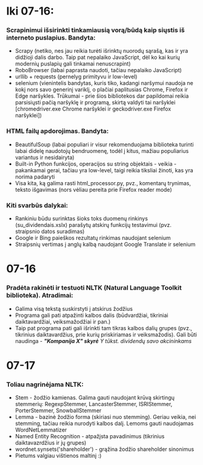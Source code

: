 # Iki 07-16:
### Scrapinimui išsirinkti tinkamiausią vorą/būdą kaip siųstis iš interneto puslapius. Bandyta:
* Scrapy (netiko, nes jau reikia turėti išrinktų nuorodų sąrašą, kas ir yra didžioji dalis darbo. Taip pat nepalaiko JavaScript, dėl ko kai kurių modernių puslapių gali tinkamai nenuscrapint)
* RoboBrowser (labai paprasta naudoti, tačiau nepalaiko JavaScript)
* urllib + requests (pernelyg primityvu ir low-level)
* selenium (vienintelis bandytas, kuris tiko, kadangi naršymui naudoja ne kokį nors savo generinį variklį, o plačiai paplitusias Chrome, Firefox ir Edge naršykles. Trūkumai - prie šios bibliotekos dar papildomai reikia parsisiųsti pačią naršyklę ir programą, skirtą valdyti tai naršyklei [chromedriver.exe Chrome naršyklei ir geckodriver.exe Firefox naršyklei])

### HTML failų apdorojimas. Bandyta:
* BeautifulSoup (labai populiari ir visur rekomenduojama biblioteka turinti labai didelę naudotojų bendruomenę, todėl į kitus, mažiau populiarius variantus ir nesidairyta)
* Built-in Python funkcijos, operacijos su string objektais - veikia - pakankamai gerai, tačiau yra low-level, taigi reikia tiksliai žinoti, kas yra norima padaryti
* Visa kita, ką galima rasti html_processor.py, pvz., komentarų trynimas, teksto išgavimas (nors vėliau pereita prie Firefox reader mode)

### Kiti svarbūs dalykai:
* Rankiniu būdu surinktas šioks toks duomenų rinkinys (su_dividendais.xslx) parašytų atskirų funkcijų testavimui (pvz. straipsnio datos suradimas)
* Google ir Bing paieškos rezultatų rinkimas naudojant selenium
* Straipsnių vertimas į anglų kalbą naudojant Google Translate ir selenium


# 07-16
### Pradėta rakinėti ir testuoti NLTK (Natural Language Toolkit biblioteka). Atradimai:
* Galima visą tekstą suskirstyti į atskirus žodžius
* Programa gali pati atpažinti kalbos dalis (būdvardžiai, tikriniai daiktavardžiai, veiksmažodžiai ir pan.)
* Taip pat programa pati gali išrinkti tam tikras kalbos dalių grupes (pvz., tikrinius daiktavardžius, prie kurių priskiriamas ir veiksmažodis). Gali būti naudinga - *__"Kompanija X" skyrė__ Y tūkst. dividendų savo akcininkams*


# 07-17
### Toliau nagrinėjama NLTK:
* Stem - žodžio kamienas. Galima gauti naudojant krūvą skirtingų stemmerių: RegexpStemmer, LancasterStemmer, ISRIStemmer, PorterStemmer, SnowballStemmer
* Lemma - bazinė žodžio forma (skiriasi nuo stemming). Geriau veikia, nei stemming, tačiau reikia nurodyti kalbos dalį. Lemoms gauti naudojamas WordNetLemmatizer
* Named Entity Recognition - atpažįsta pavadinimus (tikrinius daiktavazrdžius ir jų grupes)
* wordnet.synsets('shareholder') - grąžina žodžio shareholder sinonimus
* Pietums valgiau vištienos maltinį :)

